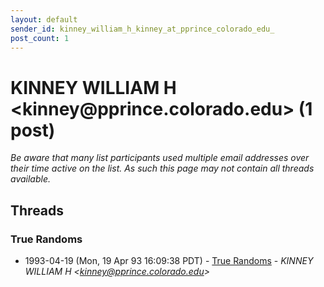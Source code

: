 ```yaml
---
layout: default
sender_id: kinney_william_h_kinney_at_pprince_colorado_edu_
post_count: 1
---
```


# KINNEY WILLIAM H <kinney<span>@</span>pprince.colorado.edu> (1 post)

_Be aware that many list participants used multiple email addresses over their time active on the list. As such this page may not contain all threads available._

## Threads

### True Randoms
+ 1993-04-19 (Mon, 19 Apr 93 16:09:38 PDT) - [True Randoms](/archive/1993/04/f0bc2913dacbeca66b8f5fe0bb5d71813da9ca19477c73a3312a29c0df0188f7) - _KINNEY WILLIAM H \<kinney@pprince.colorado.edu\>_

